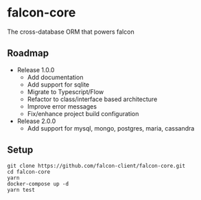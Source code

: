 falcon-core
===========
The cross-database ORM that powers falcon

## Roadmap
* Release 1.0.0
  * Add documentation
  * Add support for sqlite
  * Migrate to Typescript/Flow
  * Refactor to class/interface based architecture
  * Improve error messages
  * Fix/enhance project build configuration
* Release 2.0.0
  * Add support for mysql, mongo, postgres, maria, cassandra

## Setup
```
git clone https://github.com/falcon-client/falcon-core.git
cd falcon-core
yarn
docker-compose up -d
yarn test
```
